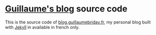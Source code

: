 # [Guillaume's blog](https://blog.guillaumebriday.fr/) source code

This is the source code of [blog.guillaumebriday.fr](https://blog.guillaumebriday.fr/), my personal blog built with [Jekyll](http://jekyllrb.com) in available in french only.
